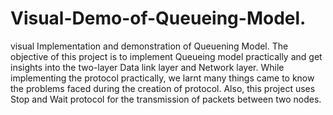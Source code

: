 # Visual-Demo-of-Queueing-Model.
visual Implementation and demonstration of Queuening Model.
The objective of this project is to implement Queueing model practically and get
insights into the two-layer Data link layer and Network layer. While implementing
the protocol practically, we larnt many things came to know the problems faced
during the creation of protocol.
Also, this project uses Stop and Wait protocol for the transmission of packets
between two nodes.
